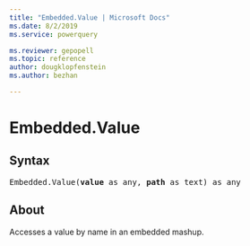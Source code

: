 ```yaml
---
title: "Embedded.Value | Microsoft Docs"
ms.date: 8/2/2019
ms.service: powerquery

ms.reviewer: gepopell
ms.topic: reference
author: dougklopfenstein
ms.author: bezhan

---
```

# Embedded.Value

## Syntax

<pre>
Embedded.Value(<b>value</b> as any, <b>path</b> as text) as any
</pre>

## About
Accesses a value by name in an embedded mashup.
